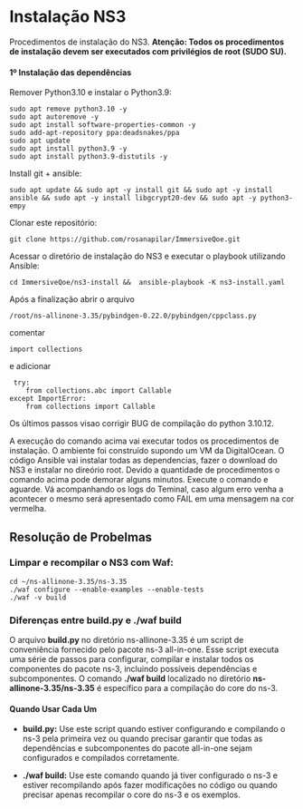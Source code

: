 # Instalação NS3
Procedimentos de instalação do NS3.
**Atenção: Todos os procedimentos de instalação devem ser executados com privilégios de root (SUDO SU).**

#### 1º Instalação das dependências
Remover Python3.10 e instalar o Python3.9:
```
sudo apt remove python3.10 -y
sudo apt autoremove -y
sudo apt install software-properties-common -y
sudo add-apt-repository ppa:deadsnakes/ppa
sudo apt update
sudo apt install python3.9 -y
sudo apt install python3.9-distutils -y
```

Install git + ansible:
```
sudo apt update && sudo apt -y install git && sudo apt -y install ansible && sudo apt -y install libgcrypt20-dev && sudo apt -y python3-empy
```

Clonar este repositório:
```
git clone https://github.com/rosanapilar/ImmersiveQoe.git
```

Acessar o diretório de instalação do NS3 e executar o playbook utilizando Ansible:
```
cd ImmersiveQoe/ns3-install &&  ansible-playbook -K ns3-install.yaml
```

Após a finalização abrir o arquivo
```
/root/ns-allinone-3.35/pybindgen-0.22.0/pybindgen/cppclass.py 
```

comentar
```
import collections
```

e adicionar
```
 try:
    from collections.abc import Callable
except ImportError:
    from collections import Callable
```

Os últimos passos visao corrigir BUG de compilação do python 3.10.12.

A execução do comando acima vai executar todos os procedimentos de instalação. O ambiente foi construído supondo um VM da DigitalOcean. O código Ansible vai instalar todas as dependencias, fazer o download do NS3 e instalar no direório root. Devido a quantidade de procedimentos o comando acima pode demorar alguns minutos. Execute o comando e aguarde. Vá acompanhando os logs do Teminal, caso algum erro venha a acontecer o mesmo será apresentado como FAIL em uma mensagem na cor vermelha.

## Resolução de Probelmas
### Limpar e recompilar o NS3 com Waf:
```
cd ~/ns-allinone-3.35/ns-3.35
./waf configure --enable-examples --enable-tests
./waf -v build
```

### Diferenças entre build.py e ./waf build
O arquivo **build.py** no diretório ns-allinone-3.35 é um script de conveniência fornecido pelo pacote ns-3 all-in-one. Esse script executa uma série de passos para configurar, compilar e instalar todos os componentes do pacote ns-3, incluindo possíveis dependências e subcomponentes. O comando **./waf build** localizado no diretório **ns-allinone-3.35/ns-3.35** é específico para a compilação do core do ns-3.

#### Quando Usar Cada Um
* **build.py:** Use este script quando estiver configurando e compilando o ns-3 pela primeira vez ou quando precisar garantir que todas as dependências e subcomponentes do pacote all-in-one sejam configurados e compilados corretamente.

* **./waf build:** Use este comando quando já tiver configurado o ns-3 e estiver recompilando após fazer modificações no código ou quando precisar apenas recompilar o core do ns-3 e os exemplos.